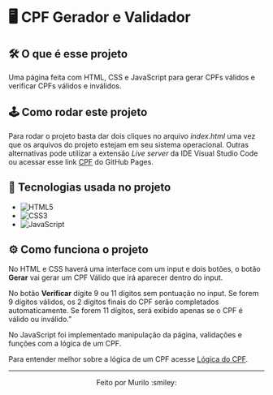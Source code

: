 # :desktop_computer: CPF Gerador e Validador

## :hammer_and_wrench: O que é esse projeto
Uma página feita com HTML, CSS e JavaScript para gerar CPFs válidos e verificar CPFs válidos e inválidos.

## :joystick: Como rodar este projeto
Para rodar o projeto basta dar dois cliques no arquivo *index.html* uma vez que os arquivos do projeto estejam em seu sistema operacional.
Outras alternativas pode utilizar a extensão *Live server* da IDE Visual Studio Code ou acessar esse link [CPF](https://murilocamargo12.github.io/CPF/) do GitHub Pages.

## :toolbox:  Tecnologias usada no projeto
- ![HTML5](https://img.shields.io/badge/HTML5-E34F26?style=plastic&logo=html5&logoColor=white)
- ![CSS3](https://img.shields.io/badge/CSS3-1572B6?style=plastic&logo=css3&logoColor=white)
- ![JavaScript](https://img.shields.io/badge/JavaScript-323330?style=plastic&logo=javascript&logoColor=F7DF1)

## :gear: Como funciona o projeto
No HTML e CSS haverá uma interface com um input e dois botões, o botão **Gerar** vai gerar um CPF Válido que irá aparecer dentro do input.

No botão **Verificar** dígite 9 ou 11 dígitos sem pontuação no input. Se forem 9 dígitos válidos, os 2 dígitos finais do CPF serão completados automaticamente. Se forem 11 dígitos, será exibido apenas se o CPF é válido ou inválido.”


No JavaScript foi implementado manipulação da página, validações e funções com a lógica de um CPF.

Para entender melhor sobre a lógica de um CPF acesse [Lógica do CPF](https://blog.dbins.com.br/como-funciona-a-logica-da-validacao-do-cpf).

------
<p align="center">Feito por Murilo :smiley:	</p>


